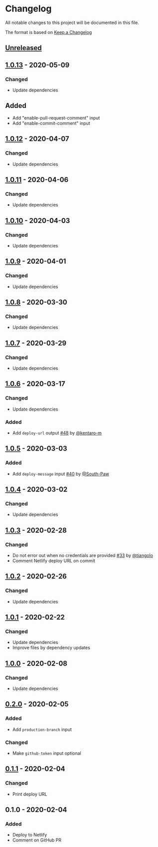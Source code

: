 # Changelog
All notable changes to this project will be documented in this file.

The format is based on [Keep a Changelog](http://keepachangelog.com/en/1.0.0/)

## [Unreleased]

## [1.0.13] - 2020-05-09
### Changed
* Update dependencies

## Added
* Add "enable-pull-request-comment" input
* Add "enable-commit-comment" input

## [1.0.12] - 2020-04-07
### Changed
* Update dependencies

## [1.0.11] - 2020-04-06
### Changed
* Update dependencies

## [1.0.10] - 2020-04-03
### Changed
* Update dependencies

## [1.0.9] - 2020-04-01
### Changed
* Update dependencies

## [1.0.8] - 2020-03-30
### Changed
* Update dependencies

## [1.0.7] - 2020-03-29
### Changed
* Update dependencies

## [1.0.6] - 2020-03-17
### Changed
* Update dependencies

### Added
* Add `deploy-url` output [#48](https://github.com/nwtgck/actions-netlify/pull/48) by [@kentaro-m](https://github.com/kentaro-m)

## [1.0.5] - 2020-03-03
### Added
* Add `deploy-message` input [#40](https://github.com/nwtgck/actions-netlify/pull/40) by [@South-Paw](https://github.com/South-Paw)

## [1.0.4] - 2020-03-02
### Changed
* Update dependencies

## [1.0.3] - 2020-02-28
### Changed
* Do not error out when no credentials are provided [#33](https://github.com/nwtgck/actions-netlify/pull/33) by [@tiangolo](https://github.com/tiangolo)
* Comment Netlify deploy URL on commit

## [1.0.2] - 2020-02-26
### Changed
* Update dependencies

## [1.0.1] - 2020-02-22
### Changed
* Update dependencies
* Improve files by dependency updates

## [1.0.0] - 2020-02-08
### Changed
* Update dependencies

## [0.2.0] - 2020-02-05
### Added
* Add `production-branch` input

### Changed
* Make `github-token` input optional

## [0.1.1] - 2020-02-04
### Changed
* Print deploy URL

## 0.1.0 - 2020-02-04
### Added
* Deploy to Netlify
* Comment on GitHub PR

[Unreleased]: https://github.com/nwtgck/actions-netlify/compare/v1.0.13...HEAD
[1.0.13]: https://github.com/nwtgck/actions-netlify/compare/v1.0.12...v1.0.13
[1.0.12]: https://github.com/nwtgck/actions-netlify/compare/v1.0.11...v1.0.12
[1.0.11]: https://github.com/nwtgck/actions-netlify/compare/v1.0.10...v1.0.11
[1.0.10]: https://github.com/nwtgck/actions-netlify/compare/v1.0.9...v1.0.10
[1.0.9]: https://github.com/nwtgck/actions-netlify/compare/v1.0.8...v1.0.9
[1.0.8]: https://github.com/nwtgck/actions-netlify/compare/v1.0.7...v1.0.8
[1.0.7]: https://github.com/nwtgck/actions-netlify/compare/v1.0.6...v1.0.7
[1.0.6]: https://github.com/nwtgck/actions-netlify/compare/v1.0.5...v1.0.6
[1.0.5]: https://github.com/nwtgck/actions-netlify/compare/v1.0.4...v1.0.5
[1.0.4]: https://github.com/nwtgck/actions-netlify/compare/v1.0.3...v1.0.4
[1.0.3]: https://github.com/nwtgck/actions-netlify/compare/v1.0.2...v1.0.3
[1.0.2]: https://github.com/nwtgck/actions-netlify/compare/v1.0.1...v1.0.2
[1.0.1]: https://github.com/nwtgck/actions-netlify/compare/v1.0.0...v1.0.1
[1.0.0]: https://github.com/nwtgck/actions-netlify/compare/v0.2.0...v1.0.0
[0.2.0]: https://github.com/nwtgck/actions-netlify/compare/v0.1.1...v0.2.0
[0.1.1]: https://github.com/nwtgck/actions-netlify/compare/v0.1.0...v0.1.1
